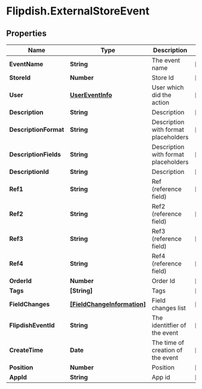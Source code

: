 # Flipdish.ExternalStoreEvent

## Properties
Name | Type | Description | Notes
------------ | ------------- | ------------- | -------------
**EventName** | **String** | The event name | [optional] 
**StoreId** | **Number** | Store Id | [optional] 
**User** | [**UserEventInfo**](UserEventInfo.md) | User which did the action | [optional] 
**Description** | **String** | Description | [optional] 
**DescriptionFormat** | **String** | Description with format placeholders | [optional] 
**DescriptionFields** | **String** | Description with format placeholders | [optional] 
**DescriptionId** | **String** | Description | [optional] 
**Ref1** | **String** | Ref (reference field) | [optional] 
**Ref2** | **String** | Ref2 (reference field) | [optional] 
**Ref3** | **String** | Ref3 (reference field) | [optional] 
**Ref4** | **String** | Ref4 (reference field) | [optional] 
**OrderId** | **Number** | Order Id | [optional] 
**Tags** | **[String]** | Tags | [optional] 
**FieldChanges** | [**[FieldChangeInformation]**](FieldChangeInformation.md) | Field changes list | [optional] 
**FlipdishEventId** | **String** | The identitfier of the event | [optional] 
**CreateTime** | **Date** | The time of creation of the event | [optional] 
**Position** | **Number** | Position | [optional] 
**AppId** | **String** | App id | [optional] 


